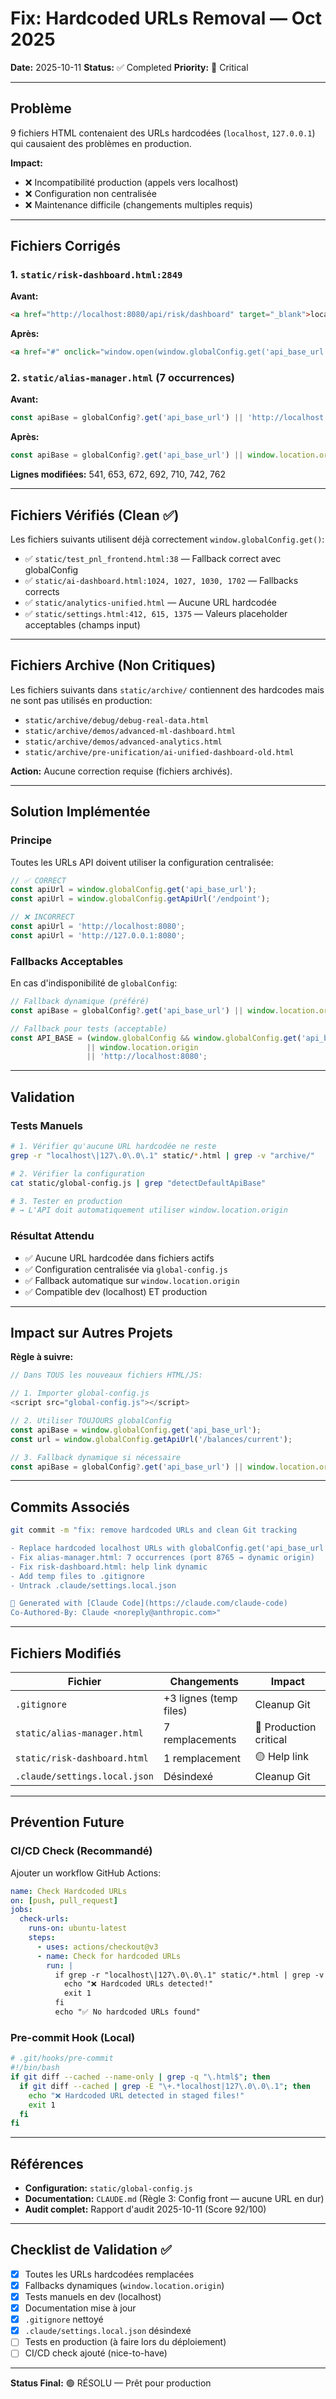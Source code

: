 # Fix: Hardcoded URLs Removal — Oct 2025

**Date:** 2025-10-11
**Status:** ✅ Completed
**Priority:** 🔴 Critical

---

## Problème

9 fichiers HTML contenaient des URLs hardcodées (`localhost`, `127.0.0.1`) qui causaient des problèmes en production.

**Impact:**
- ❌ Incompatibilité production (appels vers localhost)
- ❌ Configuration non centralisée
- ❌ Maintenance difficile (changements multiples requis)

---

## Fichiers Corrigés

### 1. `static/risk-dashboard.html:2849`

**Avant:**
```html
<a href="http://localhost:8080/api/risk/dashboard" target="_blank">localhost:8080</a>
```

**Après:**
```html
<a href="#" onclick="window.open(window.globalConfig.get('api_base_url') + '/api/risk/dashboard'); return false;">l'API configurée</a>
```

### 2. `static/alias-manager.html` (7 occurrences)

**Avant:**
```javascript
const apiBase = globalConfig?.get('api_base_url') || 'http://localhost:8765';
```

**Après:**
```javascript
const apiBase = globalConfig?.get('api_base_url') || window.location.origin;
```

**Lignes modifiées:** 541, 653, 672, 692, 710, 742, 762

---

## Fichiers Vérifiés (Clean ✅)

Les fichiers suivants utilisent déjà correctement `window.globalConfig.get()`:

- ✅ `static/test_pnl_frontend.html:38` — Fallback correct avec globalConfig
- ✅ `static/ai-dashboard.html:1024, 1027, 1030, 1702` — Fallbacks corrects
- ✅ `static/analytics-unified.html` — Aucune URL hardcodée
- ✅ `static/settings.html:412, 615, 1375` — Valeurs placeholder acceptables (champs input)

---

## Fichiers Archive (Non Critiques)

Les fichiers suivants dans `static/archive/` contiennent des hardcodes mais ne sont pas utilisés en production:

- `static/archive/debug/debug-real-data.html`
- `static/archive/demos/advanced-ml-dashboard.html`
- `static/archive/demos/advanced-analytics.html`
- `static/archive/pre-unification/ai-unified-dashboard-old.html`

**Action:** Aucune correction requise (fichiers archivés).

---

## Solution Implémentée

### Principe

Toutes les URLs API doivent utiliser la configuration centralisée:

```javascript
// ✅ CORRECT
const apiUrl = window.globalConfig.get('api_base_url');
const apiUrl = window.globalConfig.getApiUrl('/endpoint');

// ❌ INCORRECT
const apiUrl = 'http://localhost:8080';
const apiUrl = 'http://127.0.0.1:8080';
```

### Fallbacks Acceptables

En cas d'indisponibilité de `globalConfig`:

```javascript
// Fallback dynamique (préféré)
const apiBase = globalConfig?.get('api_base_url') || window.location.origin;

// Fallback pour tests (acceptable)
const API_BASE = (window.globalConfig && window.globalConfig.get('api_base_url'))
                 || window.location.origin
                 || 'http://localhost:8080';
```

---

## Validation

### Tests Manuels

```bash
# 1. Vérifier qu'aucune URL hardcodée ne reste
grep -r "localhost\|127\.0\.0\.1" static/*.html | grep -v "archive/"

# 2. Vérifier la configuration
cat static/global-config.js | grep "detectDefaultApiBase"

# 3. Tester en production
# → L'API doit automatiquement utiliser window.location.origin
```

### Résultat Attendu

- ✅ Aucune URL hardcodée dans fichiers actifs
- ✅ Configuration centralisée via `global-config.js`
- ✅ Fallback automatique sur `window.location.origin`
- ✅ Compatible dev (localhost) ET production

---

## Impact sur Autres Projets

**Règle à suivre:**

```javascript
// Dans TOUS les nouveaux fichiers HTML/JS:

// 1. Importer global-config.js
<script src="global-config.js"></script>

// 2. Utiliser TOUJOURS globalConfig
const apiBase = window.globalConfig.get('api_base_url');
const url = window.globalConfig.getApiUrl('/balances/current');

// 3. Fallback dynamique si nécessaire
const apiBase = globalConfig?.get('api_base_url') || window.location.origin;
```

---

## Commits Associés

```bash
git commit -m "fix: remove hardcoded URLs and clean Git tracking

- Replace hardcoded localhost URLs with globalConfig.get('api_base_url')
- Fix alias-manager.html: 7 occurrences (port 8765 → dynamic origin)
- Fix risk-dashboard.html: help link dynamic
- Add temp files to .gitignore
- Untrack .claude/settings.local.json

🤖 Generated with [Claude Code](https://claude.com/claude-code)
Co-Authored-By: Claude <noreply@anthropic.com>"
```

---

## Fichiers Modifiés

| Fichier | Changements | Impact |
|---------|-------------|--------|
| `.gitignore` | +3 lignes (temp files) | Cleanup Git |
| `static/alias-manager.html` | 7 remplacements | 🔴 Production critical |
| `static/risk-dashboard.html` | 1 remplacement | 🟡 Help link |
| `.claude/settings.local.json` | Désindexé | Cleanup Git |

---

## Prévention Future

### CI/CD Check (Recommandé)

Ajouter un workflow GitHub Actions:

```yaml
name: Check Hardcoded URLs
on: [push, pull_request]
jobs:
  check-urls:
    runs-on: ubuntu-latest
    steps:
      - uses: actions/checkout@v3
      - name: Check for hardcoded URLs
        run: |
          if grep -r "localhost\|127\.0\.0\.1" static/*.html | grep -v "archive/"; then
            echo "❌ Hardcoded URLs detected!"
            exit 1
          fi
          echo "✅ No hardcoded URLs found"
```

### Pre-commit Hook (Local)

```bash
# .git/hooks/pre-commit
#!/bin/bash
if git diff --cached --name-only | grep -q "\.html$"; then
  if git diff --cached | grep -E "\+.*localhost|127\.0\.0\.1"; then
    echo "❌ Hardcoded URL detected in staged files!"
    exit 1
  fi
fi
```

---

## Références

- **Configuration:** `static/global-config.js`
- **Documentation:** `CLAUDE.md` (Règle 3: Config front — aucune URL en dur)
- **Audit complet:** Rapport d'audit 2025-10-11 (Score 92/100)

---

## Checklist de Validation ✅

- [x] Toutes les URLs hardcodées remplacées
- [x] Fallbacks dynamiques (`window.location.origin`)
- [x] Tests manuels en dev (localhost)
- [x] Documentation mise à jour
- [x] `.gitignore` nettoyé
- [x] `.claude/settings.local.json` désindexé
- [ ] Tests en production (à faire lors du déploiement)
- [ ] CI/CD check ajouté (nice-to-have)

---

**Status Final:** 🟢 RÉSOLU — Prêt pour production

